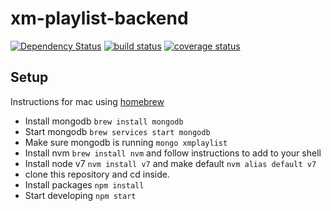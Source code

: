 # xm-playlist-backend

[![Dependency Status][david-img]][david-url]
[![build status][travis-img]][travis-url]
[![coverage status][coveralls-img]][coveralls-url]

[david-img]: https://img.shields.io/david/scttcper/xm-playlist-backend.svg
[david-url]: https://david-dm.org/scttcper/xm-playlist-backend
[travis-img]: https://img.shields.io/travis/scttcper/xm-playlist-backend.svg
[travis-url]: https://travis-ci.org/scttcper/xm-playlist-backend
[coveralls-img]: https://img.shields.io/coveralls/scttcper/xm-playlist-backend.svg
[coveralls-url]: https://coveralls.io/github/scttcper/xm-playlist-backend?branch=master

## Setup
Instructions for mac using [homebrew](http://brew.sh/)
- Install mongodb `brew install mongodb`
- Start mongodb `brew services start mongodb`
- Make sure mongodb is running `mongo xmplaylist`
- Install nvm `brew install nvm` and follow instructions to add to your shell
- Install node v7 `nvm install v7` and make default `nvm alias default v7`
- clone this repository and cd inside. 
- Install packages `npm install`
- Start developing `npm start`